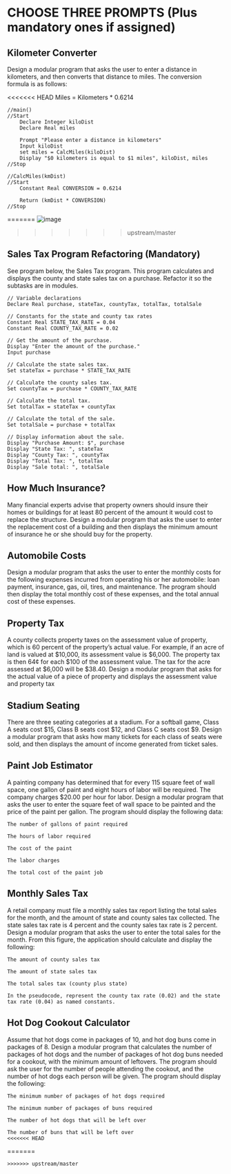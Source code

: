 # CHOOSE THREE PROMPTS (Plus mandatory ones if assigned)
## Kilometer Converter

Design a modular program that asks the user to enter a distance in kilometers, and then converts that distance to miles. The conversion formula is as follows:

<<<<<<< HEAD
Miles = Kilometers * 0.6214  
```  
//main()
//Start
    Declare Integer kiloDist
    Declare Real miles
    
    Prompt "Please enter a distance in kilometers"
    Input kiloDist
    set miles = CalcMiles(kiloDist)
    Display "$0 kilometers is equal to $1 miles", kiloDist, miles
//Stop

//CalcMiles(kmDist)
//Start
    Constant Real CONVERSION = 0.6214

    Return (kmDist * CONVERSION)
//Stop
```  
=======
![image](https://user-images.githubusercontent.com/47218880/67329523-99b2e300-f4e0-11e9-8a30-3f31fbd76ae1.png)

>>>>>>> upstream/master
## Sales Tax Program Refactoring (Mandatory)

See program below,  the Sales Tax program. This program calculates and displays the county and state sales tax on a purchase. Refactor it so the subtasks are in modules.
```
// Variable declarations
Declare Real purchase, stateTax, countyTax, totalTax, totalSale

// Constants for the state and county tax rates
Constant Real STATE_TAX_RATE = 0.04
Constant Real COUNTY_TAX_RATE = 0.02

// Get the amount of the purchase.
Display "Enter the amount of the purchase."
Input purchase

// Calculate the state sales tax.
Set stateTax = purchase * STATE_TAX_RATE

// Calculate the county sales tax.
Set countyTax = purchase * COUNTY_TAX_RATE

// Calculate the total tax.
Set totalTax = stateTax + countyTax

// Calculate the total of the sale.
Set totalSale = purchase + totalTax

// Display information about the sale.
Display "Purchase Amount: $", purchase
Display "State Tax: ", stateTax
Display "County Tax: ", countyTax
Display "Total Tax: ", totalTax
Display "Sale total: ", totalSale
```
 



## How Much Insurance?

Many financial experts advise that property owners should insure their homes or buildings for at least 80 percent of the amount it would cost to replace the structure. Design a modular program that asks the user to enter the replacement cost of a building and then displays the minimum amount of insurance he or she should buy for the property.

## Automobile Costs

Design a modular program that asks the user to enter the monthly costs for the following expenses incurred from operating his or her automobile: loan payment, insurance, gas, oil, tires, and maintenance. The program should then display the total monthly cost of these expenses, and the total annual cost of these expenses.

## Property Tax

A county collects property taxes on the assessment value of property, which is 60 percent of the property’s actual value. For example, if an acre of land is valued at $10,000, its assessment value is $6,000. The property tax is then 64¢ for each $100 of the assessment value. The tax for the acre assessed at $6,000 will be $38.40. Design a modular program that asks for the actual value of a piece of property and displays the assessment value and property tax

## Stadium Seating

There are three seating categories at a stadium. For a softball game, Class A seats cost $15, Class B seats cost $12, and Class C seats cost $9. Design a modular program that asks how many tickets for each class of seats were sold, and then displays the amount of income generated from ticket sales.

## Paint Job Estimator

A painting company has determined that for every 115 square feet of wall space, one gallon of paint and eight hours of labor will be required. The company charges $20.00 per hour for labor. Design a modular program that asks the user to enter the square feet of wall space to be painted and the price of the paint per gallon. The program should display the following data:
```
The number of gallons of paint required

The hours of labor required

The cost of the paint

The labor charges

The total cost of the paint job
```
## Monthly Sales Tax

A retail company must file a monthly sales tax report listing the total sales for the month, and the amount of state and county sales tax collected. The state sales tax rate is 4 percent and the county sales tax rate is 2 percent. Design a modular program that asks the user to enter the total sales for the month. From this figure, the application should calculate and display the following:
```
The amount of county sales tax

The amount of state sales tax

The total sales tax (county plus state)

In the pseudocode, represent the county tax rate (0.02) and the state tax rate (0.04) as named constants.
```
## Hot Dog Cookout Calculator

Assume that hot dogs come in packages of 10, and hot dog buns come in packages of 8. Design a modular program that calculates the number of packages of hot dogs and the number of packages of hot dog buns needed for a cookout, with the minimum amount of leftovers. The program should ask the user for the number of people attending the cookout, and the number of hot dogs each person will be given. The program should display the following:
```
The minimum number of packages of hot dogs required

The minimum number of packages of buns required

The number of hot dogs that will be left over

The number of buns that will be left over
<<<<<<< HEAD
```
=======
```
>>>>>>> upstream/master
